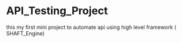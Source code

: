 # API_Testing_Project
this my first mini project to automate api using high level framework ( SHAFT_Engine)
